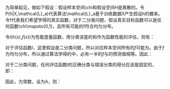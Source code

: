 为简单起见，做如下假设：假设样本空间\chi和假设空间H是离散的。令P(h|X,\mathcal{L}_a)代表算法\mathcal{L}_a基于训练数据X产生假设h的概率。令f代表我们希望学得的真实函数，对于二分类问题，假设真实目标函数可以是任何函数\chi\mapsto{0,1}，且所有可能的f符合均匀分布。

令*l*(*h*(*x*),*f*(*x*))为性能度量函数，用分类误差的和作为函数性能的评估，则有：

对于评估函数*l*，这里假设是二分类问题，所以对应样本空间所有的*f*可能为。由于*f*为均匀分布，所以通过算法学得的中，必有一半的*f*与的预测值相等。因此：

对于二分类问题，任何评估函数*l*的正确分类与错误分类的得分应该是固定的，即：

因此，为常数，设为A，则：
